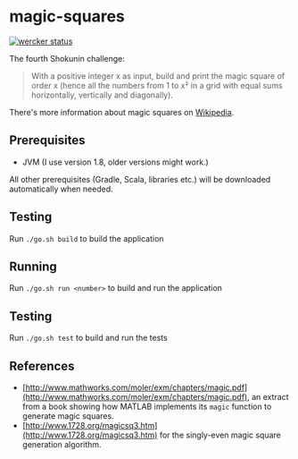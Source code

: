 # magic-squares

[![wercker status](https://app.wercker.com/status/75c83e41f0f856b26835e24d08a2cb4f/s "wercker status")](https://app.wercker.com/project/bykey/75c83e41f0f856b26835e24d08a2cb4f)

The fourth Shokunin challenge:

> With a positive integer x as input, build and print the magic square of order x
> (hence all the numbers from 1 to x² in a grid with equal sums horizontally, vertically and diagonally).

There's more information about magic squares on [Wikipedia](https://en.wikipedia.org/wiki/Magic_square).

## Prerequisites

* JVM (I use version 1.8, older versions might work.)

All other prerequisites (Gradle, Scala, libraries etc.) will be downloaded automatically when needed.

## Testing

Run `./go.sh build` to build the application

## Running

Run `./go.sh run <number>` to build and run the application

## Testing

Run `./go.sh test` to build and run the tests

## References

* [http://www.mathworks.com/moler/exm/chapters/magic.pdf](http://www.mathworks.com/moler/exm/chapters/magic.pdf),
  an extract from a book showing how MATLAB implements its `magic` function to generate magic squares.
* [http://www.1728.org/magicsq3.htm](http://www.1728.org/magicsq3.htm) for the singly-even magic square generation
  algorithm.
